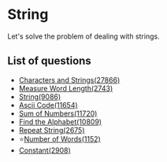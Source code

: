String
============
Let's solve the problem of dealing with strings.

List of questions
------------

- [Characters and Strings(27866)](https://github.com/yoru4890/coding_test/blob/main/baekjoon/string/27866.md)
- [Measure Word Length(2743)](https://github.com/yoru4890/coding_test/blob/main/baekjoon/string/2743.md)
- [String(9086)](https://github.com/yoru4890/coding_test/blob/main/baekjoon/string/9086.md)
- [Ascii Code(11654)](https://github.com/yoru4890/coding_test/blob/main/baekjoon/string/11654.md)
- [Sum of Numbers(11720)](https://github.com/yoru4890/coding_test/blob/main/baekjoon/string/11720.md)
- [Find the Alphabet(10809)](https://github.com/yoru4890/coding_test/blob/main/baekjoon/string/10809.md)
- [Repeat String(2675)](https://github.com/yoru4890/coding_test/blob/main/baekjoon/string/2675.md)
- ⭐[Number of Words(1152)](https://github.com/yoru4890/coding_test/blob/main/baekjoon/string/1152.md)
- [Constant(2908)](https://github.com/yoru4890/coding_test/blob/main/baekjoon/string/2908.md)
